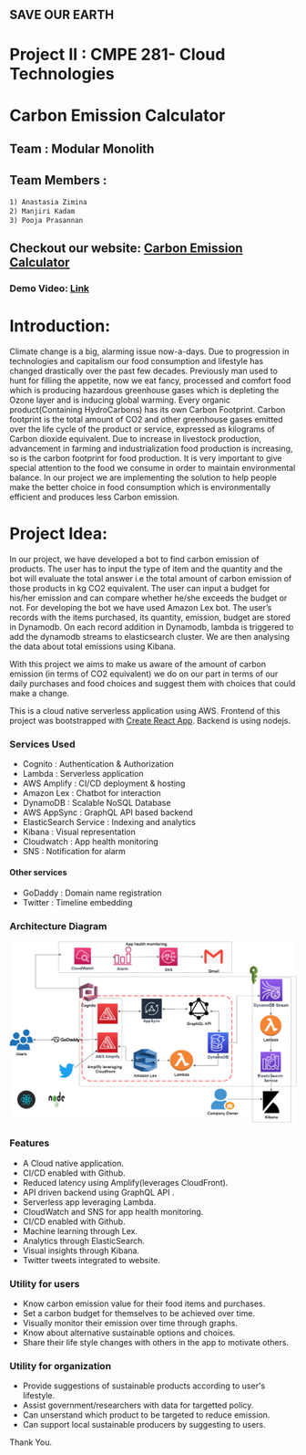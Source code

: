## **SAVE OUR EARTH**


# Project II : CMPE 281- Cloud Technologies
# Carbon Emission Calculator
## Team : Modular Monolith
## Team Members :
```
1) Anastasia Zimina
2) Manjiri Kadam
3) Pooja Prasannan
```
## Checkout our website: [Carbon Emission Calculator](https://co2emissioncalculator.savenaturetoday.com/)
### Demo Video: [Link](https://www.youtube.com/watch?v=CYsvZ8MgthU&feature=youtu.be)
# Introduction:
Climate change is a big, alarming issue now-a-days. Due to progression in technologies and capitalism our food consumption and lifestyle has changed drastically over the past few decades. Previously man used to hunt for filling the appetite, now we eat fancy, processed and comfort food which is producing hazardous greenhouse gases which is depleting the Ozone layer and is inducing global warming. Every organic product(Containing HydroCarbons) has its own Carbon Footprint. Carbon footprint is the total amount of CO2 and other greenhouse gases emitted over the life cycle of the product or service, expressed as kilograms of Carbon dioxide equivalent. Due to increase in livestock production, advancement in farming and industrialization food production is increasing, so is the carbon footprint for food production. It is very important to give special attention to the food we consume in order to maintain environmental balance. In our project we are implementing the solution to help people make the better choice in food consumption which is environmentally efficient and produces less Carbon emission.

# Project Idea:
In our project, we have developed a bot to find carbon emission of products. The user has to input the type of item and the quantity and the bot will evaluate the total answer i.e the total amount of carbon emission of those products in kg CO2 equivalent. The user can input a budget for his/her emission and can compare whether he/she exceeds the budget or not. For developing the bot we have used Amazon Lex bot. The user’s records with the items purchased, its quantity, emission, budget are stored in Dynamodb. On each record addition in Dynamodb, lambda is triggered to add the dynamodb streams to elasticsearch cluster. We are then analysing the data about total emissions using Kibana.

With this project we aims to make us aware of the amount of carbon emission (in terms of CO2 equivalent) we do on our part in terms of our daily purchases and food choices and suggest them with choices that could make a change. 

This is a cloud native serverless application using AWS. Frontend of this project was bootstrapped with [Create React App](https://github.com/facebook/create-react-app). Backend is using nodejs.

### **Services Used**
* Cognito							:		Authentication & Authorization
* Lambda  						:		Serverless application
* AWS Amplify  					:		CI/CD deployment &  hosting                 
* Amazon Lex						:		Chatbot for interaction
* DynamoDB						:		Scalable NoSQL Database
* AWS AppSync 					:		GraphQL API based backend
* ElasticSearch Service			:		Indexing and analytics 
* Kibana							:		Visual representation
* Cloudwatch						:		App health monitoring
* SNS							:		Notification for alarm
#### **Other services**
  * GoDaddy : Domain name registration
  * Twitter : Timeline embedding
			

### **Architecture Diagram**

<img src="Architecture_diagram.png">

### **Features**

* A Cloud native application.
* CI/CD enabled with Github.
* Reduced latency using Amplify(leverages CloudFront).
* API driven backend using GraphQL API .
* Serverless app leveraging Lambda.
* CloudWatch and SNS for app health monitoring.
* CI/CD enabled with Github.
* Machine learning through Lex.
* Analytics through ElasticSearch.
* Visual insights through Kibana.
* Twitter tweets integrated to website.


### **Utility for users**

* Know 
 carbon emission
value for their food items and purchases.
* Set a carbon budget for themselves to be achieved over time.
* Visually monitor
their  emission 
over time through graphs.
* Know about 
alternative sustainable
 options and choices.
* Share their life 
style changes with others in the app to motivate others.

### **Utility for organization**
* Provide
 suggestions of 
sustainable 
products  according to user's lifestyle.
* Assist government/researchers
with data for targetted
policy.
* Can unserstand which product to be 
targeted to reduce
emission.
* Can support local sustainable producers by suggesting to users.


Thank You.
































